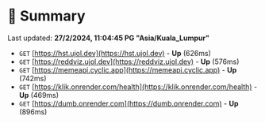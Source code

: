 # 📖 Summary
Last updated: **27/2/2024, 11:04:45 PG "Asia/Kuala_Lumpur"**

- `GET` [https://hst.ujol.dev](https://hst.ujol.dev) - **Up** (626ms)
- `GET` [https://reddviz.ujol.dev](https://reddviz.ujol.dev) - **Up** (576ms)
- `GET` [https://memeapi.cyclic.app](https://memeapi.cyclic.app) - **Up** (742ms)
- `GET` [https://klik.onrender.com/health](https://klik.onrender.com/health) - **Up** (469ms)
- `GET` [https://dumb.onrender.com](https://dumb.onrender.com) - **Up** (896ms)
